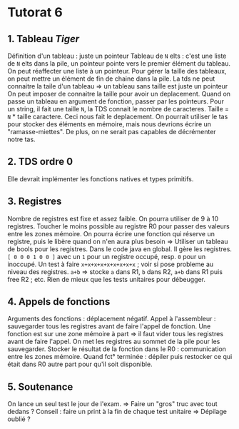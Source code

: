 # Tutorat 6

## 1. Tableau *Tiger*

Définition d'un tableau : juste un pointeur
Tableau de `N` elts : c'est une liste de `N` elts dans la pile, un pointeur pointe vers le premier élément du tableau.
On peut réaffecter une liste à un pointeur.
Pour gérer la taille des tableaux, on peut mettre un élément de fin de chaine dans la pile.
La tds ne peut connaitre la taile d'un tableau => un tableau sans taille est juste un pointeur
On peut imposer de connaitre la taille pour avoir un deplacement.
Quand on passe un tableau en argument de fonction, passer par les pointeurs.
Pour un string, il fait une taille `N`, la TDS connait le nombre de caracteres. Taille = `N` * taille caractere.
Ceci nous fait le deplacement.
On pourrait utiliser le tas pour stocker des éléments en mémoire, mais nous devrions écrire un "ramasse-miettes".
De plus, on ne serait pas capables de décrémenter notre tas.

## 2. TDS ordre 0

Elle devrait implémenter les fonctions natives et types primitifs.

## 3. Registres

Nombre de registres est fixe et assez faible.
On pourra utiliser de 9 à 10 registres. Toucher le moins possible au registre R0 pour passer des valeurs entre les zones mémoire.
On pourra écrire une fonction qui réserve un registre, puis le libère quand on n'en aura plus besoin
=> Utiliser un tableau de bools pour les registres. Dans le code java en global. Il gère les registres.
`[ 0 0 0 1 0 0 ]` avec un `1` pour un registre occupé, resp. `0` pour un inoccupé.
Un test à faire `x+x+x+x+x+x+x+x+x` ; voir si pose probleme au niveau des registres.
`a+b` => stocke `a` dans R1, `b` dans R2, `a+b` dans R1 puis free R2 ; etc.
Rien de mieux que les tests unitaires pour débeugger.

## 4. Appels de fonctions

Arguments des fonctions : déplacement négatif.
Appel à l'assembleur : sauvegarder tous les registres avant de faire l'appel de fonction.
Une fonction est sur une zone mémoire à part => il faut vider tous les registres avant de faire l'appel.
On met les registres au sommet de la pile pour les sauvegarder.
Stocker le résultat de la fonction dans le R0 : communication entre les zones mémoire.
Quand fct° terminée : dépiler puis restocker ce qui était dans R0 autre part pour qu'il soit disponible.

## 5. Soutenance

On lance un seul test le jour de l'exam. => Faire un "gros" truc avec tout dedans ?
Conseil : faire un print à la fin de chaque test unitaire => Dépilage oublié ?
